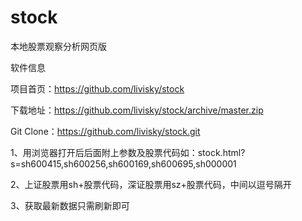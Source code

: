# stock
本地股票观察分析网页版

软件信息

项目首页：https://github.com/livisky/stock

下载地址：https://github.com/livisky/stock/archive/master.zip

Git Clone：https://github.com/livisky/stock.git

1、用浏览器打开后后面附上参数及股票代码如：stock.html?s=sh600415,sh600256,sh600169,sh600695,sh000001

2、上证股票用sh+股票代码，深证股票用sz+股票代码，中间以逗号隔开

3、获取最新数据只需刷新即可
